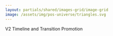 ```yaml
---
layout: partials/shared/images-grid/image-grid
image: /assets/img/pos-universe/triangles.svg
---
```


V2 Timeline and Transition Promotion
